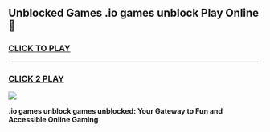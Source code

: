 
## Unblocked Games .io games unblock Play Online 👋
<h3>
<a href="https://news.freeplayer.one?title=.io_games_unblock&ref=17F">CLICK TO PLAY</a></h3>
<hr>

<h3>
<a href="https://news.freeplayer.one?title=.io_games_unblock&ref=17F">CLICK 2 PLAY</a>
  
</h3>

<a href="https://news.freeplayer.one?title=.io_games_unblock&ref=17F/"><img src="https://clearcache.store/games.png"></a>


**.io games unblock games unblocked: Your Gateway to Fun and Accessible Online Gaming**
